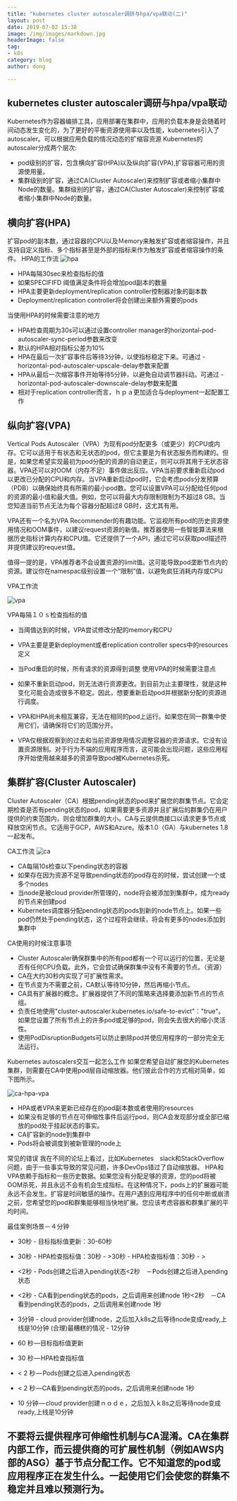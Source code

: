 ```yaml
---
title: "kubernetes cluster autoscaler调研与hpa/vpa联动(二)"
layout: post
date: 2019-07-02 15:38
image: /img/images/markdown.jpg
headerImage: false
tag:
- k8s
category: blog
author: dong

---
```


## kubernetes cluster autoscaler调研与hpa/vpa联动

Kubernetes作为容器编排工具，应用部署在集群中，应用的负载本身是会随着时间动态发生变化的，为了更好的平衡资源使用率以及性能，kubernetes引入了autoscaler。可以根据应用负载的情况动态的扩缩容资源
Kubernetes的autoscaler分成两个层次:

* pod级别的扩容，包含横向扩容(HPA)以及纵向扩容(VPA),扩容容器可用的资源使用量。
* 集群级别的扩容，通过CA(Cluster Autoscaler)来控制扩容或者缩小集群中Node的数量。集群级别的扩容，通过CA(Cluster Autoscaler)来控制扩容或者缩小集群中Node的数量。

## 横向扩容(HPA)
扩容pod的副本数，通过容器的CPU以及Ｍemory来触发扩容或者缩容操作，并且支持自定义指标、多个指标甚至是外部的指标来作为触发扩容或者缩容操作的条件。
HPA的工作流
![hpa](/img/images/k8s/hpa.png 'hpa')

* HPA每隔30sec来检查指标的值
* 如果SPECIFIFD 阈值满足条件将会增加pod副本的数量
* HPA主要更新deployment/replication controller控制器对象的副本数
* Deployment/replication controller将会创建出来额外需要的pods


当使用HPA的时候需要注意的地方

* HPA检查周期为30s可以通过设置controller manager的horizontal-pod-autoscaler-sync-period参数来改变
* 默认的HPA相对指标公差为10%
* HPA在最后一次扩容事件后等待3分钟，以使指标稳定下来。可通过 - horizontal-pod-autoscaler-upscale-delay参数来配置
* HPA从最后一次缩容事件开始等待5分钟，以避免自动调节器抖动。可通过 - horizontal-pod-autoscaler-downscale-delay参数来配置
* 相对于replication controller而言，ｈｐａ更加适合与deployment一起配置工作


## 纵向扩容(VPA)

Vertical Pods Autoscaler（VPA）为现有pod分配更多（或更少）的CPU或内存。它可以适用于有状态和无状态的pod，但它主要是为有状态服务而构建的。但是，如果您希望实现最初为pod分配的资源的自动更正，则可以将其用于无状态容器。VPA还可以对OOM（内存不足）事件做出反应。VPA当前要求重新启动pod以更改已分配的CPU和内存。当VPA重新启动pod时，它会考虑pods分发预算（PDB）以确保始终具有所需的最小pod数。您可以设置VPA可以分配给任何pod的资源的最小值和最大值。例如，您可以将最大内存限制限制为不超过8 GB。当您知道当前节点无法为每个容器分配超过8 GB时，这尤其有用。

VPA还有一个名为VPA Recommender的有趣功能。它监视所有pod的历史资源使用情况和OOM事件，以建议request资源的新值。推荐器使用一些智能算法来根据历史指标计算内存和CPU值。它还提供了一个API，通过它可以获取pod描述符并提供建议的request值。

值得一提的是，VPA推荐者不会设置资源的limit值。这可能导致pod垄断节点内的资源。建议你在namespac级别设置一个“限制”值，以避免疯狂消耗内存或CPU

VPA工作流

![vpa](/img/images/k8s/vpa.png 'vpa')


VPA每隔１０ｓ检查指标的值
* 当阈值达到的时候，VPA尝试修改分配的memory和CPU
* VPA主要是更新deployment或者replication controller specs中的resources定义
* 当Pod重启的时候，所有请求的资源得到调整
使用VPA的时候需要注意点

* 如果不重新启动pod，则无法进行资源更改。到目前为止主要理性，就是这种变化可能会造成很多不稳定。因此，想要重新启动pod并根据新分配的资源进行调度。
* VPA和HPA尚未相互兼容，无法在相同的pod上运行。如果您在同一群集中使用它们，请确保将它们的范围分开。
* VPA仅根据观察到的过去和当前资源使用情况调整容器的资源请求。它没有设置资源限制。对于行为不端的应用程序而言，这可能会出现问题，这些应用程序开始使用越来越多的资源导致pod被Kubernetes杀死。


## 集群扩容(Cluster Autoscaler)

Cluster Autoscaler（CA）根据pending状态的pod来扩展您的群集节点。它会定期检查是否有pending状态的pod，如果需要更多资源并且扩展后的群集仍在用户提供的约束范围内，则会增加群集的大小。CA与云提供商接口以请求更多节点或释放空闲节点。它适用于GCP，AWS和Azure。版本1.0（GA）与kubernetes 1.8一起发布。

CA工作流
![ca](/img/images/k8s/ca.png 'ca')

* CA每隔10s检查以下pending状态的容器
* 如果存在因为资源不足导致pending状态的pod存在的时候，尝试创建一个或多个nodes
* 当node是被cloud provider所管理的，node将会被添加到集群中，成为ready的节点来创建pod
* Kubernetes调度器分配pending状态的pods到新的node节点上。如果一些pod仍然处于pending状态，这个过程将会继续，将会有更多的nodes添加到集群中

CA使用的时候注意事项

* Cluster Autoscaler确保群集中的所有pod都有一个可以运行的位置，无论是否有任何CPU负载。此外，它会尝试确保群集中没有不需要的节点。（资源）
* CA在大约30秒内实现了可扩展性需求。
* 在节点变为不需要之前，CA默认等待10分钟，然后再缩小节点。
* CA具有扩展器的概念。扩展器提供了不同的策略来选择要添加新节点的节点组。
* 负责任地使用"cluster-autoscaler.kubernetes.io/safe-to-evict"："true"。如果您设置了所有节点上的许多pod或足够的pod，则会失去很大的缩小灵活性。
* 使用PodDisruptionBudgets可以防止删除pod并使应用程序的一部分完全无法运行。

Kubernetes autoscalers交互一起怎么工作
如果您希望自动扩展您的Kubernetes集群，则需要在CA中使用pod层自动缩放器。他们彼此合作的方式相对简单，如下图所示。

![ca-hpa-vpa](/img/images/k8s/ca-hpa-vpa.png 'ca-hpa-vpa')

* HPA或者VPA来更新已经存在的pod副本数或者使用的resources
* 如果没有足够的节点在可伸缩性事件后运行pod，则CA会发现部分或全部已缩放的pod处于挂起状态的事实。
* CA扩容新的node到集群中
* Pods将会被调度到被新管理的node上

常见的错误
我在不同的论坛上看过，比如Kubernetes　slack和StackOverflow问题，由于一些事实导致的常见问题，许多DevOps错过了自动缩放器。
HPA和VPA依赖于指标和一些历史数据。如果您没有分配足够的资源，您的pod将被OOM杀死，并且永远不会有机会生成指标。在这种情况下，pods上的扩展器可能永远不会发生。扩容是时间敏感的操作。在用户遇到应用程序中的任何中断或崩溃之前，您希望您的pod和群集能够相当快地扩展。您应该考虑容器和群集扩展的平均时间。

最佳案例场景－４分钟

* 30秒 - 目标指标值更新：30-60秒
* 30秒 - HPA检查指标值：30秒 - >30秒 - HPA检查指标值：30秒 - >
* <2秒 - Pods创建之后进入pending状态<2秒　－Pods创建之后进入pending状态
* <2秒 - CA看到pending状态的pods，之后调用来创建node 1秒<2秒　－CA看到pending状态的pods，之后调用来创建node 1秒
* 3分钟 - cloud provider创建node，之后加入k8s之后等待node变成ready,上线是10分钟
(合理)最糟糕的情况 - 12分钟

* 60 秒 —目标指标值更新
* 30 秒 — HPA检查指标值
* < 2 秒 — Pods创建之后进入pending状态
* < 2 秒 —CA看到pending状态的pods，之后调用来创建node 1秒
* 10 分钟 — cloud provider创建ｎｏｄｅ，之后加入ｋ8s之后等待node变成ready,上线是10分钟

## 不要将云提供程序可伸缩性机制与CA混淆。CA在集群内部工作，而云提供商的可扩展性机制（例如AWS内部的ASG）基于节点分配工作。它不知道您的pod或应用程序正在发生什么。一起使用它们会使您的群集不稳定并且难以预测行为。
